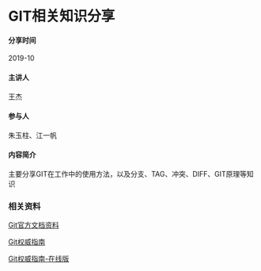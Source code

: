 # GIT相关知识分享

#### 分享时间

2019-10

#### 主讲人

王杰

#### 参与人

朱玉柱、江一帆

#### 内容简介

主要分享GIT在工作中的使用方法，以及分支、TAG、冲突、DIFF、GIT原理等知识

### 相关资料

[Git官方文档资料](https://git-scm.com/book/zh/v2)

[Git权威指南](Git权威指南第二版.pdf)

[Git权威指南-在线版](http://www.worldhello.net/gotgit/)